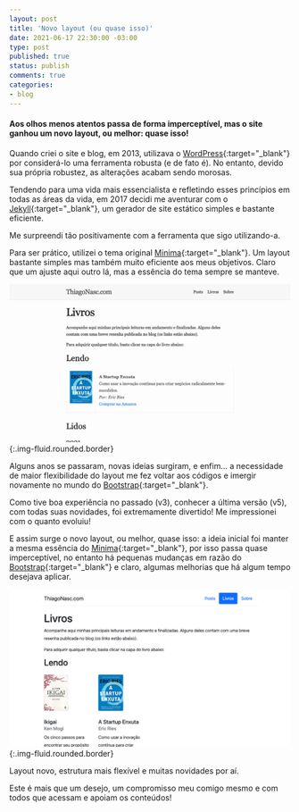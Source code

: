 ```yaml
---
layout: post
title: 'Novo layout (ou quase isso)'
date: 2021-06-17 22:30:00 -03:00
type: post
published: true
status: publish
comments: true
categories:
- blog
---
```


#### Aos olhos menos atentos passa de forma imperceptível, mas o site ganhou um novo layout, ou melhor: quase isso!

Quando criei o site e blog, em 2013, utilizava o [WordPress][1]{:target="_blank"} por considerá-lo uma ferramenta robusta (e de fato é). No entanto, devido sua própria robustez, as alterações acabam sendo morosas.

Tendendo para uma vida mais essencialista e refletindo esses princípios em todas as áreas da vida, em 2017 decidi me aventurar com o [Jekyll][2]{:target="_blank"}, um gerador de site estático simples e bastante eficiente. 

Me surpreendi tão positivamente com a ferramenta que sigo utilizando-a.

Para ser prático, utilizei o tema original [Minima][3]{:target="_blank"}. Um layout bastante simples mas também muito eficiente aos meus objetivos. Claro que um ajuste aqui outro lá, mas a essência do tema sempre se manteve.

![Printscreen mostrando o layout antigo do site com o tema minima: menu no topo em cinza claro e conteúdo corrido da página de livros](/assets/imgs/novo-layout/thiagonasc-layout-antigo-minima.jpg){:.img-fluid.rounded.border}

Alguns anos se passaram, novas ideias surgiram, e enfim... a necessidade de maior flexibilidade do layout me fez voltar aos códigos e imergir novamente no mundo do [Bootstrap][4]{:target="_blank"}.

Como tive boa experiência no passado (v3), conhecer a última versão (v5), com todas suas novidades, foi extremamente divertido! Me impressionei com o quanto evoluiu!

E assim surge o novo layout, ou melhor, quase isso: a ideia inicial foi manter a mesma essência do [Minima][3]{:target="_blank"}, por isso passa quase imperceptível, no entanto há pequenas mudanças em razão do [Bootstrap][4]{:target="_blank"} e claro, algumas melhorias que há algum tempo desejava aplicar.

![Printscreen mostrando o layout novo do site com o tema em Bootstrap: menu no topo em fundo branco e conteúdo da página de livros mostrando-os de forma mais organizada, um ao lado do outro](/assets/imgs/novo-layout/thiagonasc-layout-novo-bootstrap.jpg){:.img-fluid.rounded.border}

Layout novo, estrutura mais flexível e muitas novidades por aí.

Este é mais que um desejo, um compromisso meu comigo mesmo e com todos que acessam e apoiam os conteúdos!

[1]: https://wordpress.com/pt-br/
[2]: https://jekyllrb.com/
[3]: https://jekyll.github.io/minima/
[4]: http://www.getbootstrap.com/